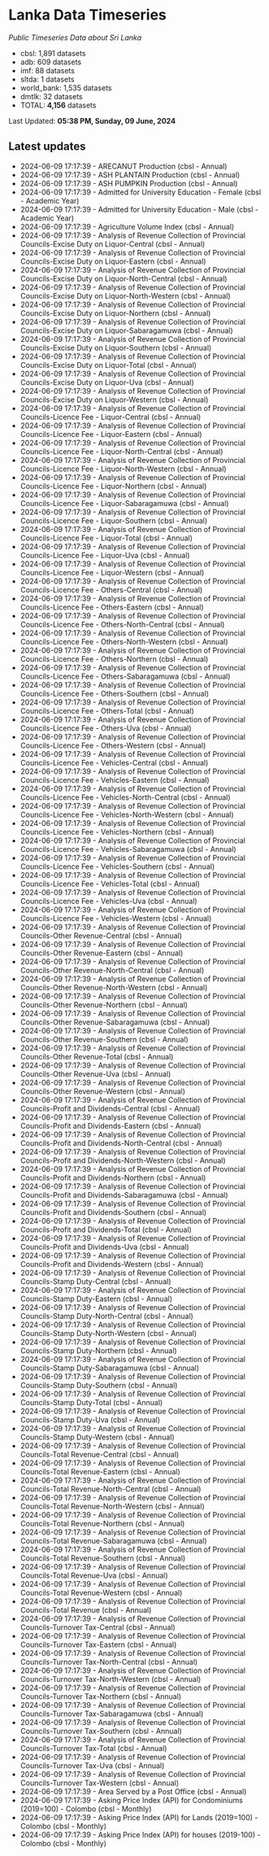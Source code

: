 # Lanka Data Timeseries
*Public Timeseries Data about Sri Lanka*

* cbsl: 1,891 datasets
* adb: 609 datasets
* imf: 88 datasets
* sltda: 1 datasets
* world_bank: 1,535 datasets
* dmtlk: 32 datasets
* TOTAL: **4,156** datasets

Last Updated: **05:38 PM, Sunday, 09 June, 2024**

## Latest updates

* 2024-06-09 17:17:39 - ARECANUT Production (cbsl - Annual)
* 2024-06-09 17:17:39 - ASH PLANTAIN Production (cbsl - Annual)
* 2024-06-09 17:17:39 - ASH PUMPKIN Production (cbsl - Annual)
* 2024-06-09 17:17:39 - Admitted for University Education - Female (cbsl - Academic Year)
* 2024-06-09 17:17:39 - Admitted for University Education - Male (cbsl - Academic Year)
* 2024-06-09 17:17:39 - Agriculture Volume Index (cbsl - Annual)
* 2024-06-09 17:17:39 - Analysis of Revenue Collection of Provincial Councils-Excise Duty on Liquor-Central (cbsl - Annual)
* 2024-06-09 17:17:39 - Analysis of Revenue Collection of Provincial Councils-Excise Duty on Liquor-Eastern (cbsl - Annual)
* 2024-06-09 17:17:39 - Analysis of Revenue Collection of Provincial Councils-Excise Duty on Liquor-North-Central (cbsl - Annual)
* 2024-06-09 17:17:39 - Analysis of Revenue Collection of Provincial Councils-Excise Duty on Liquor-North-Western (cbsl - Annual)
* 2024-06-09 17:17:39 - Analysis of Revenue Collection of Provincial Councils-Excise Duty on Liquor-Northern (cbsl - Annual)
* 2024-06-09 17:17:39 - Analysis of Revenue Collection of Provincial Councils-Excise Duty on Liquor-Sabaragamuwa (cbsl - Annual)
* 2024-06-09 17:17:39 - Analysis of Revenue Collection of Provincial Councils-Excise Duty on Liquor-Southern (cbsl - Annual)
* 2024-06-09 17:17:39 - Analysis of Revenue Collection of Provincial Councils-Excise Duty on Liquor-Total (cbsl - Annual)
* 2024-06-09 17:17:39 - Analysis of Revenue Collection of Provincial Councils-Excise Duty on Liquor-Uva (cbsl - Annual)
* 2024-06-09 17:17:39 - Analysis of Revenue Collection of Provincial Councils-Excise Duty on Liquor-Western (cbsl - Annual)
* 2024-06-09 17:17:39 - Analysis of Revenue Collection of Provincial Councils-Licence Fee - Liquor-Central (cbsl - Annual)
* 2024-06-09 17:17:39 - Analysis of Revenue Collection of Provincial Councils-Licence Fee - Liquor-Eastern (cbsl - Annual)
* 2024-06-09 17:17:39 - Analysis of Revenue Collection of Provincial Councils-Licence Fee - Liquor-North-Central (cbsl - Annual)
* 2024-06-09 17:17:39 - Analysis of Revenue Collection of Provincial Councils-Licence Fee - Liquor-North-Western (cbsl - Annual)
* 2024-06-09 17:17:39 - Analysis of Revenue Collection of Provincial Councils-Licence Fee - Liquor-Northern (cbsl - Annual)
* 2024-06-09 17:17:39 - Analysis of Revenue Collection of Provincial Councils-Licence Fee - Liquor-Sabaragamuwa (cbsl - Annual)
* 2024-06-09 17:17:39 - Analysis of Revenue Collection of Provincial Councils-Licence Fee - Liquor-Southern (cbsl - Annual)
* 2024-06-09 17:17:39 - Analysis of Revenue Collection of Provincial Councils-Licence Fee - Liquor-Total (cbsl - Annual)
* 2024-06-09 17:17:39 - Analysis of Revenue Collection of Provincial Councils-Licence Fee - Liquor-Uva (cbsl - Annual)
* 2024-06-09 17:17:39 - Analysis of Revenue Collection of Provincial Councils-Licence Fee - Liquor-Western (cbsl - Annual)
* 2024-06-09 17:17:39 - Analysis of Revenue Collection of Provincial Councils-Licence Fee - Others-Central (cbsl - Annual)
* 2024-06-09 17:17:39 - Analysis of Revenue Collection of Provincial Councils-Licence Fee - Others-Eastern (cbsl - Annual)
* 2024-06-09 17:17:39 - Analysis of Revenue Collection of Provincial Councils-Licence Fee - Others-North-Central (cbsl - Annual)
* 2024-06-09 17:17:39 - Analysis of Revenue Collection of Provincial Councils-Licence Fee - Others-North-Western (cbsl - Annual)
* 2024-06-09 17:17:39 - Analysis of Revenue Collection of Provincial Councils-Licence Fee - Others-Northern (cbsl - Annual)
* 2024-06-09 17:17:39 - Analysis of Revenue Collection of Provincial Councils-Licence Fee - Others-Sabaragamuwa (cbsl - Annual)
* 2024-06-09 17:17:39 - Analysis of Revenue Collection of Provincial Councils-Licence Fee - Others-Southern (cbsl - Annual)
* 2024-06-09 17:17:39 - Analysis of Revenue Collection of Provincial Councils-Licence Fee - Others-Total (cbsl - Annual)
* 2024-06-09 17:17:39 - Analysis of Revenue Collection of Provincial Councils-Licence Fee - Others-Uva (cbsl - Annual)
* 2024-06-09 17:17:39 - Analysis of Revenue Collection of Provincial Councils-Licence Fee - Others-Western (cbsl - Annual)
* 2024-06-09 17:17:39 - Analysis of Revenue Collection of Provincial Councils-Licence Fee - Vehicles-Central (cbsl - Annual)
* 2024-06-09 17:17:39 - Analysis of Revenue Collection of Provincial Councils-Licence Fee - Vehicles-Eastern (cbsl - Annual)
* 2024-06-09 17:17:39 - Analysis of Revenue Collection of Provincial Councils-Licence Fee - Vehicles-North-Central (cbsl - Annual)
* 2024-06-09 17:17:39 - Analysis of Revenue Collection of Provincial Councils-Licence Fee - Vehicles-North-Western (cbsl - Annual)
* 2024-06-09 17:17:39 - Analysis of Revenue Collection of Provincial Councils-Licence Fee - Vehicles-Northern (cbsl - Annual)
* 2024-06-09 17:17:39 - Analysis of Revenue Collection of Provincial Councils-Licence Fee - Vehicles-Sabaragamuwa (cbsl - Annual)
* 2024-06-09 17:17:39 - Analysis of Revenue Collection of Provincial Councils-Licence Fee - Vehicles-Southern (cbsl - Annual)
* 2024-06-09 17:17:39 - Analysis of Revenue Collection of Provincial Councils-Licence Fee - Vehicles-Total (cbsl - Annual)
* 2024-06-09 17:17:39 - Analysis of Revenue Collection of Provincial Councils-Licence Fee - Vehicles-Uva (cbsl - Annual)
* 2024-06-09 17:17:39 - Analysis of Revenue Collection of Provincial Councils-Licence Fee - Vehicles-Western (cbsl - Annual)
* 2024-06-09 17:17:39 - Analysis of Revenue Collection of Provincial Councils-Other Revenue-Central (cbsl - Annual)
* 2024-06-09 17:17:39 - Analysis of Revenue Collection of Provincial Councils-Other Revenue-Eastern (cbsl - Annual)
* 2024-06-09 17:17:39 - Analysis of Revenue Collection of Provincial Councils-Other Revenue-North-Central (cbsl - Annual)
* 2024-06-09 17:17:39 - Analysis of Revenue Collection of Provincial Councils-Other Revenue-North-Western (cbsl - Annual)
* 2024-06-09 17:17:39 - Analysis of Revenue Collection of Provincial Councils-Other Revenue-Northern (cbsl - Annual)
* 2024-06-09 17:17:39 - Analysis of Revenue Collection of Provincial Councils-Other Revenue-Sabaragamuwa (cbsl - Annual)
* 2024-06-09 17:17:39 - Analysis of Revenue Collection of Provincial Councils-Other Revenue-Southern (cbsl - Annual)
* 2024-06-09 17:17:39 - Analysis of Revenue Collection of Provincial Councils-Other Revenue-Total (cbsl - Annual)
* 2024-06-09 17:17:39 - Analysis of Revenue Collection of Provincial Councils-Other Revenue-Uva (cbsl - Annual)
* 2024-06-09 17:17:39 - Analysis of Revenue Collection of Provincial Councils-Other Revenue-Western (cbsl - Annual)
* 2024-06-09 17:17:39 - Analysis of Revenue Collection of Provincial Councils-Profit and Dividends-Central (cbsl - Annual)
* 2024-06-09 17:17:39 - Analysis of Revenue Collection of Provincial Councils-Profit and Dividends-Eastern (cbsl - Annual)
* 2024-06-09 17:17:39 - Analysis of Revenue Collection of Provincial Councils-Profit and Dividends-North-Central (cbsl - Annual)
* 2024-06-09 17:17:39 - Analysis of Revenue Collection of Provincial Councils-Profit and Dividends-North-Western (cbsl - Annual)
* 2024-06-09 17:17:39 - Analysis of Revenue Collection of Provincial Councils-Profit and Dividends-Northern (cbsl - Annual)
* 2024-06-09 17:17:39 - Analysis of Revenue Collection of Provincial Councils-Profit and Dividends-Sabaragamuwa (cbsl - Annual)
* 2024-06-09 17:17:39 - Analysis of Revenue Collection of Provincial Councils-Profit and Dividends-Southern (cbsl - Annual)
* 2024-06-09 17:17:39 - Analysis of Revenue Collection of Provincial Councils-Profit and Dividends-Total (cbsl - Annual)
* 2024-06-09 17:17:39 - Analysis of Revenue Collection of Provincial Councils-Profit and Dividends-Uva (cbsl - Annual)
* 2024-06-09 17:17:39 - Analysis of Revenue Collection of Provincial Councils-Profit and Dividends-Western (cbsl - Annual)
* 2024-06-09 17:17:39 - Analysis of Revenue Collection of Provincial Councils-Stamp Duty-Central (cbsl - Annual)
* 2024-06-09 17:17:39 - Analysis of Revenue Collection of Provincial Councils-Stamp Duty-Eastern (cbsl - Annual)
* 2024-06-09 17:17:39 - Analysis of Revenue Collection of Provincial Councils-Stamp Duty-North-Central (cbsl - Annual)
* 2024-06-09 17:17:39 - Analysis of Revenue Collection of Provincial Councils-Stamp Duty-North-Western (cbsl - Annual)
* 2024-06-09 17:17:39 - Analysis of Revenue Collection of Provincial Councils-Stamp Duty-Northern (cbsl - Annual)
* 2024-06-09 17:17:39 - Analysis of Revenue Collection of Provincial Councils-Stamp Duty-Sabaragamuwa (cbsl - Annual)
* 2024-06-09 17:17:39 - Analysis of Revenue Collection of Provincial Councils-Stamp Duty-Southern (cbsl - Annual)
* 2024-06-09 17:17:39 - Analysis of Revenue Collection of Provincial Councils-Stamp Duty-Total (cbsl - Annual)
* 2024-06-09 17:17:39 - Analysis of Revenue Collection of Provincial Councils-Stamp Duty-Uva (cbsl - Annual)
* 2024-06-09 17:17:39 - Analysis of Revenue Collection of Provincial Councils-Stamp Duty-Western (cbsl - Annual)
* 2024-06-09 17:17:39 - Analysis of Revenue Collection of Provincial Councils-Total Revenue-Central (cbsl - Annual)
* 2024-06-09 17:17:39 - Analysis of Revenue Collection of Provincial Councils-Total Revenue-Eastern (cbsl - Annual)
* 2024-06-09 17:17:39 - Analysis of Revenue Collection of Provincial Councils-Total Revenue-North-Central (cbsl - Annual)
* 2024-06-09 17:17:39 - Analysis of Revenue Collection of Provincial Councils-Total Revenue-North-Western (cbsl - Annual)
* 2024-06-09 17:17:39 - Analysis of Revenue Collection of Provincial Councils-Total Revenue-Northern (cbsl - Annual)
* 2024-06-09 17:17:39 - Analysis of Revenue Collection of Provincial Councils-Total Revenue-Sabaragamuwa (cbsl - Annual)
* 2024-06-09 17:17:39 - Analysis of Revenue Collection of Provincial Councils-Total Revenue-Southern (cbsl - Annual)
* 2024-06-09 17:17:39 - Analysis of Revenue Collection of Provincial Councils-Total Revenue-Uva (cbsl - Annual)
* 2024-06-09 17:17:39 - Analysis of Revenue Collection of Provincial Councils-Total Revenue-Western (cbsl - Annual)
* 2024-06-09 17:17:39 - Analysis of Revenue Collection of Provincial Councils-Total Revenue (cbsl - Annual)
* 2024-06-09 17:17:39 - Analysis of Revenue Collection of Provincial Councils-Turnover Tax-Central (cbsl - Annual)
* 2024-06-09 17:17:39 - Analysis of Revenue Collection of Provincial Councils-Turnover Tax-Eastern (cbsl - Annual)
* 2024-06-09 17:17:39 - Analysis of Revenue Collection of Provincial Councils-Turnover Tax-North-Central (cbsl - Annual)
* 2024-06-09 17:17:39 - Analysis of Revenue Collection of Provincial Councils-Turnover Tax-North-Western (cbsl - Annual)
* 2024-06-09 17:17:39 - Analysis of Revenue Collection of Provincial Councils-Turnover Tax-Northern (cbsl - Annual)
* 2024-06-09 17:17:39 - Analysis of Revenue Collection of Provincial Councils-Turnover Tax-Sabaragamuwa (cbsl - Annual)
* 2024-06-09 17:17:39 - Analysis of Revenue Collection of Provincial Councils-Turnover Tax-Southern (cbsl - Annual)
* 2024-06-09 17:17:39 - Analysis of Revenue Collection of Provincial Councils-Turnover Tax-Total (cbsl - Annual)
* 2024-06-09 17:17:39 - Analysis of Revenue Collection of Provincial Councils-Turnover Tax-Uva (cbsl - Annual)
* 2024-06-09 17:17:39 - Analysis of Revenue Collection of Provincial Councils-Turnover Tax-Western (cbsl - Annual)
* 2024-06-09 17:17:39 - Area Served by a Post Office (cbsl - Annual)
* 2024-06-09 17:17:39 - Asking Price Index (API) for Condominiums (2019=100) - Colombo (cbsl - Monthly)
* 2024-06-09 17:17:39 - Asking Price Index (API) for Lands (2019=100) - Colombo (cbsl - Monthly)
* 2024-06-09 17:17:39 - Asking Price Index (API) for houses (2019-100) - Colombo (cbsl - Monthly)